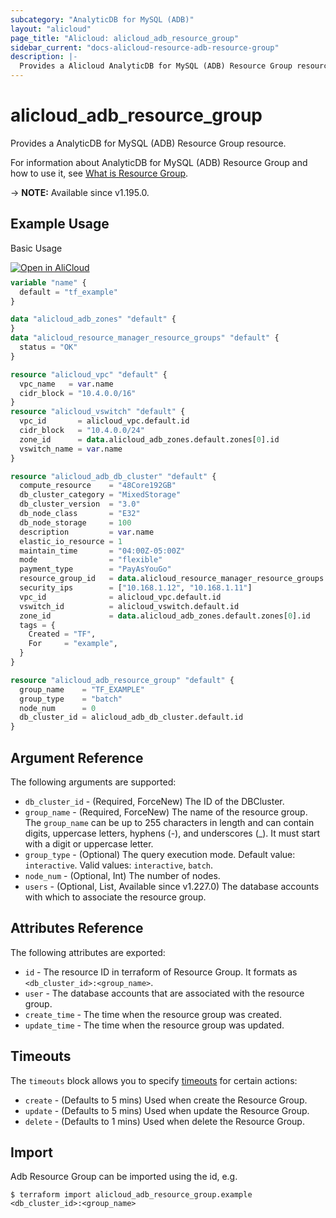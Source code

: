 ```yaml
---
subcategory: "AnalyticDB for MySQL (ADB)"
layout: "alicloud"
page_title: "Alicloud: alicloud_adb_resource_group"
sidebar_current: "docs-alicloud-resource-adb-resource-group"
description: |-
  Provides a Alicloud AnalyticDB for MySQL (ADB) Resource Group resource.
---
```


# alicloud_adb_resource_group

Provides a AnalyticDB for MySQL (ADB) Resource Group resource.

For information about AnalyticDB for MySQL (ADB) Resource Group and how to use it, see [What is Resource Group](https://www.alibabacloud.com/help/en/analyticdb-for-mysql/latest/api-doc-adb-2019-03-15-api-doc-createdbresourcegroup).

-> **NOTE:** Available since v1.195.0.

## Example Usage

Basic Usage

<div style="display: block;margin-bottom: 40px;"><div class="oics-button" style="float: right;position: absolute;margin-bottom: 10px;">
  <a href="https://api.aliyun.com/terraform?resource=alicloud_adb_resource_group&exampleId=e455fff6-49ce-e970-10ba-136e2e90faa47bdfdaa9&activeTab=example&spm=docs.r.adb_resource_group.0.e455fff649&intl_lang=EN_US" target="_blank">
    <img alt="Open in AliCloud" src="https://img.alicdn.com/imgextra/i1/O1CN01hjjqXv1uYUlY56FyX_!!6000000006049-55-tps-254-36.svg" style="max-height: 44px; max-width: 100%;">
  </a>
</div></div>

```terraform
variable "name" {
  default = "tf_example"
}

data "alicloud_adb_zones" "default" {
}
data "alicloud_resource_manager_resource_groups" "default" {
  status = "OK"
}

resource "alicloud_vpc" "default" {
  vpc_name   = var.name
  cidr_block = "10.4.0.0/16"
}
resource "alicloud_vswitch" "default" {
  vpc_id       = alicloud_vpc.default.id
  cidr_block   = "10.4.0.0/24"
  zone_id      = data.alicloud_adb_zones.default.zones[0].id
  vswitch_name = var.name
}

resource "alicloud_adb_db_cluster" "default" {
  compute_resource    = "48Core192GB"
  db_cluster_category = "MixedStorage"
  db_cluster_version  = "3.0"
  db_node_class       = "E32"
  db_node_storage     = 100
  description         = var.name
  elastic_io_resource = 1
  maintain_time       = "04:00Z-05:00Z"
  mode                = "flexible"
  payment_type        = "PayAsYouGo"
  resource_group_id   = data.alicloud_resource_manager_resource_groups.default.ids.0
  security_ips        = ["10.168.1.12", "10.168.1.11"]
  vpc_id              = alicloud_vpc.default.id
  vswitch_id          = alicloud_vswitch.default.id
  zone_id             = data.alicloud_adb_zones.default.zones[0].id
  tags = {
    Created = "TF",
    For     = "example",
  }
}

resource "alicloud_adb_resource_group" "default" {
  group_name    = "TF_EXAMPLE"
  group_type    = "batch"
  node_num      = 0
  db_cluster_id = alicloud_adb_db_cluster.default.id
}
```

## Argument Reference

The following arguments are supported:

* `db_cluster_id` - (Required, ForceNew) The ID of the DBCluster.
* `group_name` - (Required, ForceNew) The name of the resource group. The `group_name` can be up to 255 characters in length and can contain digits, uppercase letters, hyphens (-), and underscores (_). It must start with a digit or uppercase letter.
* `group_type` - (Optional) The query execution mode. Default value: `interactive`. Valid values: `interactive`, `batch`.
* `node_num` - (Optional, Int) The number of nodes.
* `users` - (Optional, List, Available since v1.227.0) The database accounts with which to associate the resource group.

## Attributes Reference

The following attributes are exported:

* `id` - The resource ID in terraform of Resource Group. It formats as `<db_cluster_id>:<group_name>`.
* `user` - The database accounts that are associated with the resource group.
* `create_time` - The time when the resource group was created.
* `update_time` - The time when the resource group was updated.

## Timeouts

The `timeouts` block allows you to specify [timeouts](https://www.terraform.io/docs/configuration-0-11/resources.html#timeouts) for certain actions:

* `create` - (Defaults to 5 mins) Used when create the Resource Group.
* `update` - (Defaults to 5 mins) Used when update the Resource Group.
* `delete` - (Defaults to 1 mins) Used when delete the Resource Group.

## Import

Adb Resource Group can be imported using the id, e.g.

```shell
$ terraform import alicloud_adb_resource_group.example <db_cluster_id>:<group_name>
```
